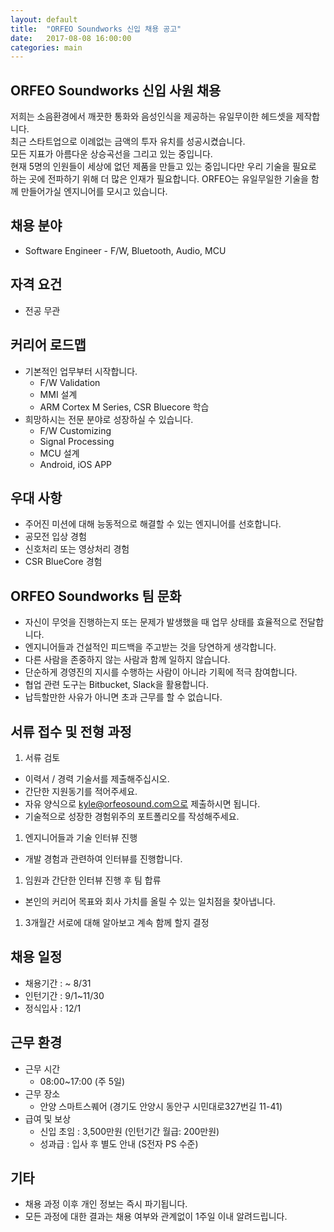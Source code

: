 ```yaml
---
layout: default
title:  "ORFEO Soundworks 신입 채용 공고"
date:   2017-08-08 16:00:00
categories: main
---
```


## ORFEO Soundworks 신입 사원 채용
저희는 소음환경에서 깨끗한 통화와 음성인식을 제공하는 유일무이한 헤드셋을 제작합니다.  
최근 스타트업으로 이례없는 금액의 투자 유치를 성공시켰습니다.  
모든 지표가 아름다운 상승곡선을 그리고 있는 중입니다.  
현재 5명의 인원들이 세상에 없던 제품을 만들고 있는 중입니다만
우리 기술을 필요로 하는 곳에 전파하기 위해 더 많은 인재가 필요합니다.
ORFEO는 유일무일한 기술을 함께 만들어가실 엔지니어를 모시고 있습니다.  

## 채용 분야
* Software Engineer - F/W, Bluetooth, Audio, MCU  

## 자격 요건
* 전공 무관  
  		
## 커리어 로드맵
* 기본적인 업무부터 시작합니다.
  * F/W Validation
  * MMI 설계
  * ARM Cortex M Series, CSR Bluecore 학습
* 희망하시는 전문 분야로 성장하실 수 있습니다.
  * F/W Customizing
  * Signal Processing
  * MCU 설계
  * Android, iOS APP
  
## 우대 사항
* 주어진 미션에 대해 능동적으로 해결할 수 있는 엔지니어를 선호합니다.
* 공모전 입상 경험
* 신호처리 또는 영상처리 경험
* CSR BlueCore 경험  
  
## ORFEO Soundworks 팀 문화
* 자신이 무엇을 진행하는지 또는 문제가 발생했을 때 업무 상태를 효율적으로 전달합니다.
* 엔지니어들과 건설적인 피드백을 주고받는 것을 당연하게 생각합니다.
* 다른 사람을 존중하지 않는 사람과 함께 일하지 않습니다.
* 단순하게 경영진의 지시를 수행하는 사람이 아니라 기획에 적극 참여합니다.
* 협업 관련 도구는 Bitbucket, Slack을 활용합니다.
* 납득할만한 사유가 아니면 초과 근무를 할 수 없습니다.  
  
## 서류 접수 및 전형 과정
1. 서류 검토
  * 이력서 / 경력 기술서를 제출해주십시오.
  * 간단한 지원동기를 적어주세요.
  * 자유 양식으로 kyle@orfeosound.com으로 제출하시면 됩니다.
  * 기술적으로 성장한 경험위주의 포트폴리오를 작성해주세요.
1. 엔지니어들과 기술 인터뷰 진행
  * 개발 경험과 관련하여 인터뷰를 진행합니다.
1. 임원과 간단한 인터뷰 진행 후 팀 합류
  * 본인의 커리어 목표와 회사 가치를 올릴 수 있는 일치점을 찾아냅니다.
1. 3개월간 서로에 대해 알아보고 계속 함께 할지 결정  
  
## 채용 일정
* 채용기간 : ~ 8/31
* 인턴기간 : 9/1~11/30
* 정식입사 : 12/1  
  
## 근무 환경
* 근무 시간
  * 08:00~17:00 (주 5일)
* 근무 장소
  * 안양 스마트스퀘어 (경기도 안양시 동안구 시민대로327번길 11-41)
* 급여 및 보상
  * 신입 초임 : 3,500만원 (인턴기간 월급: 200만원)
  * 성과급 : 입사 후 별도 안내 (S전자 PS 수준)  
  
## 기타
* 채용 과정 이후 개인 정보는 즉시 파기됩니다.
* 모든 과정에 대한 결과는 채용 여부와 관계없이 1주일 이내 알려드립니다.  
  

[jekyll-gh]: https://github.com/mojombo/jekyll
[jekyll]:    http://jekyllrb.com